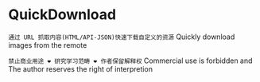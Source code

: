 # QuickDownload

`通过 URL 抓取内容(HTML/API-JSON)快速下载自定义的资源`
Quickly download images from the remote


`禁止商业用途 ❤ 研究学习范畴 ❤ 作者保留解释权`
Commercial use is forbidden and The author reserves the right of interpretion
